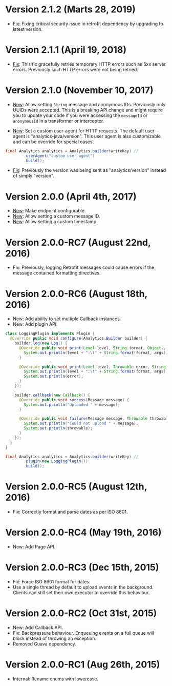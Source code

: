 
  Version 2.1.2 (Marts 28, 2019)
==============================

  * [Fix](https://github.com/segmentio/analytics-java/pull/118): Fixing critical security issue in retrofit dependency by upgrading to latest version.


Version 2.1.1 (April 19, 2018)
==============================

  * [Fix](https://github.com/segmentio/analytics-java/pull/117): This fix gracefully retries temporary HTTP errors such as 5xx server errors. Previously such HTTP errors were not being retried.

Version 2.1.0 (November 10, 2017)
=================================

  * [New](https://github.com/segmentio/analytics-java/pull/113): Allow setting `String` message and anonymous IDs. Previously only UUIDs were accepted. This is a breaking API change and might require you to update your code if you were accessing the `messageId` or `anonymousId` in a transformer or interceptor.

  * [New](https://github.com/segmentio/analytics-java/pull/109): Set a custom user-agent for HTTP requests. The default user agent is "analytics-java/version". This user agent is also customizable and can be override for special cases.

```java
final Analytics analytics = Analytics.builder(writeKey) //
        .userAgent("custom user agent")
        .build();
```

  * [Fix](https://github.com/segmentio/analytics-java/pull/112): Previously the version was being sent as "analytics/version" instead of simply "version".

Version 2.0.0 (April 4th, 2017)
===============================

  * [New](https://github.com/segmentio/analytics-java/pull/99): Make endpoint configurable.
  * [New](https://github.com/segmentio/analytics-java/pull/101): Allow setting a custom message ID.
  * [New](https://github.com/segmentio/analytics-java/pull/58): Allow setting a custom timestamp.

Version 2.0.0-RC7 (August 22nd, 2016)
=====================================

  * Fix: Previously, logging Retrofit messages could cause errors if the message contained formatting directives.

Version 2.0.0-RC6 (August 18th, 2016)
=====================================

  * New: Add ability to set multiple Callback instances.
  * New: Add plugin API.

```java
class LoggingPlugin implements Plugin {
  @Override public void configure(Analytics.Builder builder) {
    builder.log(new Log() {
      @Override public void print(Level level, String format, Object... args) {
        System.out.println(level + ":\t" + String.format(format, args));
      }

      @Override public void print(Level level, Throwable error, String format, Object... args) {
        System.out.println(level + ":\t" + String.format(format, args));
        System.out.println(error);
      }
    });

    builder.callback(new Callback() {
      @Override public void success(Message message) {
        System.out.println("Uploaded " + message);
      }

      @Override public void failure(Message message, Throwable throwable) {
        System.out.println("Could not upload " + message);
        System.out.println(throwable);
      }
    });
  }
}

final Analytics analytics = Analytics.builder(writeKey) //
        .plugin(new LoggingPlugin())
        .build();
```

Version 2.0.0-RC5 (August 12th, 2016)
=====================================

  * Fix: Correctly format and parse dates as per ISO 8601.

Version 2.0.0-RC4 (May 19th, 2016)
==================================

  * New: Add Page API.

Version 2.0.0-RC3 (Dec 15th, 2015)
==================================

  * Fix: Force ISO 8601 format for dates.
  * Use a single thread by default to upload events in the background. Clients can still set their own executor to override this behaviour.

Version 2.0.0-RC2 (Oct 31st, 2015)
==================================

  * New: Add Callback API.
  * Fix: Backpressure behaviour. Enqueuing events on a full queue will block instead of throwing an exception.
  * Removed Guava dependency.

Version 2.0.0-RC1 (Aug 26th, 2015)
==================================

  * Internal: Rename enums with lowercase.
